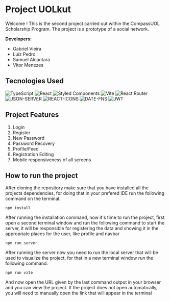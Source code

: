 # Project UOLkut

Welcome !
This is the second project carried out within the CompassUOL Scholarship Program. The project is a prototype of a social network.

**Developers:**

- Gabriel Vieira
- Luiz Pedro
- Samuel Alcantara
- Vitor Menezes

## Tecnologies Used

![TypeScript](https://img.shields.io/badge/typescript-%23007ACC.svg?style=for-the-badge&logo=typescript&logoColor=white)
![React](https://img.shields.io/badge/react-%2320232a.svg?style=for-the-badge&logo=react&logoColor=%2361DAFB)
![Styled Components](https://img.shields.io/badge/styled--components-DB7093?style=for-the-badge&logo=styled-components&logoColor=white)
![Vite](https://img.shields.io/badge/vite-%23646CFF.svg?style=for-the-badge&logo=vite&logoColor=white)
![React Router](https://img.shields.io/badge/React_Router-CA4245?style=for-the-badge&logo=react-router&logoColor=white)
![JSON-SERVER](https://img.shields.io/badge/JSON_Server-0F0F0F?style=for-the-badge&logo=json&logoColor=white)
![REACT-ICONS](https://img.shields.io/badge/React_Icons-0F0F0F?style=for-the-badge&logo=react&logoColor=white)
![DATE-FNS](https://img.shields.io/badge/Date_Fns-0F0F0F?style=for-the-badge&logo=DATE&logoColor=white)
![JWT](https://img.shields.io/badge/JWT-0F0F0F?style=for-the-badge&logo=DATE&logoColor=white)

## Project Features

1. Login
2. Register
3. New Password
4. Password Recovery
5. Profile/Feed
6. Registration Editing
7. Mobile responsiveness of all screens

## How to run the project

After cloning the repository make sure that you have installed all the projects dependencies, for doing that in your prefered IDE run the following command on the terminal.

```
npm install
```

After running the installation command, now it's time to run the project, first open a second terminal window and run the following command to start the server, it will be responsible for registering the data and showing it in the appropriate places for the user, like profile and navbar

```
npm run server
```

After running the server now you need to run the local server that will be used to visualize the project, for that in a new terminal window run the following command.

```
npm run vite
```

And now open the URL given by the last command output in your browser and you can view the project.
If the project does not open automatically, you will need to manually open the link that will appear in the terminal
